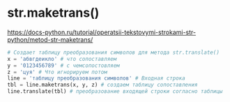 
# str.maketrans()
https://docs-python.ru/tutorial/operatsii-tekstovymi-strokami-str-python/metod-str-maketrans/
```python
# Создает таблицу преобразования символов для метода str.translate()
x = 'абвгдеикло' # что сопоставляем
y = '0123456789' # с чемсопостовляем
z = 'цуя' # Что игнорируем потом
line = 'таблицу преобразования символов' # Входная строка
tbl = line.maketrans(x, y, z) # создаем таблицу сопоставления
line.translate(tbl) # преобразование входящей строки согласно таблицы
```

